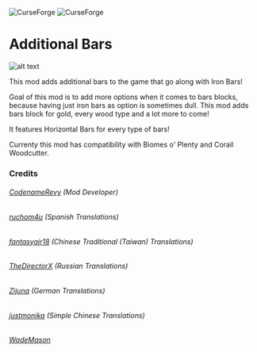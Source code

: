![CurseForge](http://cf.way2muchnoise.eu/full_additional-bars_downloads.svg)
![CurseForge](http://cf.way2muchnoise.eu/versions/additional-bars.svg)

# Additional Bars
![alt text](https://imgur.com/HWK2dOM.png)


This mod adds additional bars to the game that go along with Iron Bars!

Goal of this mod is to add more options when it comes to bars blocks, because having just iron bars as option is sometimes dull. This mod adds bars block for gold, every wood type and a lot more to come!

It features Horizontal Bars for every type of bars!

Currenty this mod has compatibility with Biomes o' Plenty and Corail Woodcutter.

### Credits
###### [CodenameRevy](https://github.com/CodenameRevy) (Mod Developer)
###### [ruchom4u](https://github.com/ruchom4u) (Spanish Translations)
###### [fantasyair18](https://github.com/fantasyair18) (Chinese Traditional (Taiwan) Translations)
###### [TheDirectorX](https://github.com/TheDirectorX) (Russian Translations)
###### [Zijuna](https://github.com/Zijuna) (German Translations)
###### [justmonika](https://github.com/a5161655) (Simple Chinese Translations)
###### [WadeMason](https://github.com/WadeMason)
